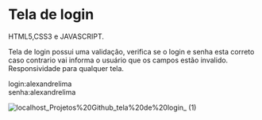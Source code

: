 # <h1>Tela de login</h1>

HTML5,CSS3 e JAVASCRIPT.

Tela de login possui uma validação, verifica se o login e senha esta correto caso contrario vai informa o usuário que os campos estão invalido. Responsividade para qualquer tela.



login:alexandrelima
<br/>
senha:alexandrelima



![localhost_Projetos%20Github_tela%20de%20login_ (1)](https://user-images.githubusercontent.com/102924541/172500972-33eda6fe-7f08-4824-825d-41b6ce6b41c5.png)
